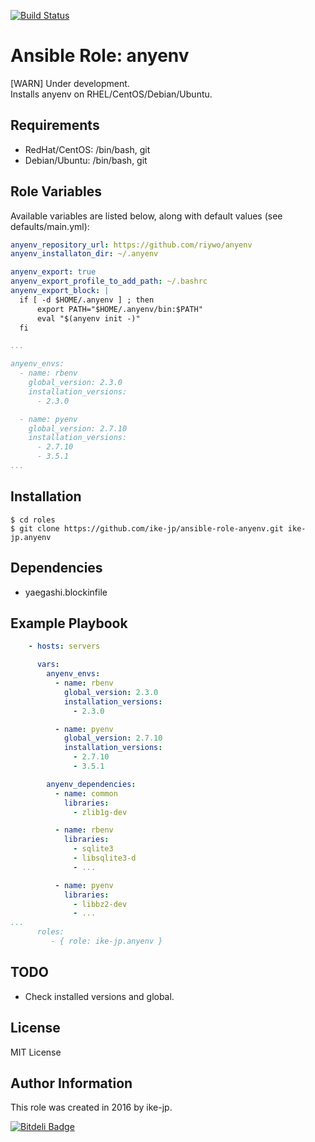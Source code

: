 [![Build Status](https://travis-ci.org/ike-jp/ansible-role-anyenv.svg?branch=master)](https://travis-ci.org/ike-jp/ansible-role-anyenv)

Ansible Role: anyenv
=========

[WARN] Under development.  
Installs anyenv on RHEL/CentOS/Debian/Ubuntu.


Requirements
------------

+ RedHat/CentOS: /bin/bash, git
+ Debian/Ubuntu: /bin/bash, git


Role Variables
--------------

Available variables are listed below, along with default values (see defaults/main.yml):

```yaml
anyenv_repository_url: https://github.com/riywo/anyenv
anyenv_installaton_dir: ~/.anyenv

anyenv_export: true
anyenv_export_profile_to_add_path: ~/.bashrc
anyenv_export_block: |
  if [ -d $HOME/.anyenv ] ; then
      export PATH="$HOME/.anyenv/bin:$PATH"
      eval "$(anyenv init -)"
  fi

...

anyenv_envs:
  - name: rbenv
    global_version: 2.3.0
    installation_versions:
      - 2.3.0

  - name: pyenv
    global_version: 2.7.10
    installation_versions:
      - 2.7.10
      - 3.5.1
...
```


Installation
------------

```shell
$ cd roles
$ git clone https://github.com/ike-jp/ansible-role-anyenv.git ike-jp.anyenv
```


Dependencies
------------

+ yaegashi.blockinfile


Example Playbook
----------------

```yaml
    - hosts: servers

      vars:
        anyenv_envs:
          - name: rbenv
            global_version: 2.3.0
            installation_versions:
              - 2.3.0

          - name: pyenv
            global_version: 2.7.10
            installation_versions:
              - 2.7.10
              - 3.5.1

        anyenv_dependencies:
          - name: common
            libraries:
              - zlib1g-dev

          - name: rbenv
            libraries:
              - sqlite3
              - libsqlite3-d
              - ...

          - name: pyenv
            libraries:
              - libbz2-dev
              - ...
...
      roles:
         - { role: ike-jp.anyenv }
```


TODO
----

+ Check installed versions and global.


License
-------

MIT License


Author Information
------------------

This role was created in 2016 by ike-jp.



[![Bitdeli Badge](https://d2weczhvl823v0.cloudfront.net/ike-jp/ansible-role-anyenv/trend.png)](https://bitdeli.com/free "Bitdeli Badge")

